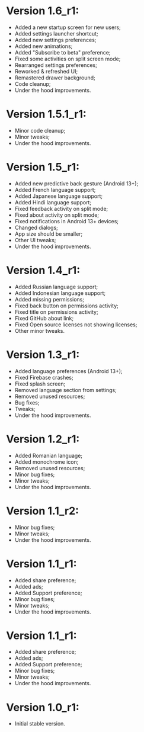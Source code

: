 # Version 1.6_r1:
- Added a new startup screen for new users;
- Added settings launcher shortcut;
- Added new settings preferences;
- Added new animations;
- Added "Subscribe to beta" preference;
- Fixed some activities on split screen mode;
- Rearranged settings preferences;
- Reworked & refreshed UI;
- Remastered drawer background;
- Code cleanup;
- Under the hood improvements.

# Version 1.5.1_r1:
- Minor code cleanup;
- Minor tweaks;
- Under the hood improvements.

# Version 1.5_r1:
- Added new predictive back gesture (Android 13+);
- Added French language support;
- Added Japanese language support;
- Added Hindi language support;
- Fixed feedback activity on split mode;
- Fixed about activity on split mode;
- Fixed notifications in Android 13+ devices;
- Changed dialogs;
- App size should be smaller;
- Other UI tweaks;
- Under the hood improvements.

# Version 1.4_r1:
- Added Russian language support;
- Added Indonesian language support;
- Added missing permissions;
- Fixed back button on permissions activity;
- Fixed title on permissions activity;
- Fixed GitHub about link;
- Fixed Open source licenses not showing licenses;
- Other minor tweaks.

# Version 1.3_r1:
- Added language preferences (Android 13+);
- Fixed Firebase crashes;
- Fixed splash screen;
- Removed language section from settings;
- Removed unused resources;
- Bug fixes;
- Tweaks;
- Under the hood improvements.

# Version 1.2_r1:
- Added Romanian language;
- Added monochrome icon;
- Removed unused resources;
- Minor bug fixes;
- Minor tweaks;
- Under the hood improvements.

# Version 1.1_r2:
- Minor bug fixes;
- Minor tweaks;
- Under the hood improvements.

# Version 1.1_r1:
- Added share preference;
- Added ads;
- Added Support preference;
- Minor bug fixes;
- Minor tweaks;
- Under the hood improvements.

# Version 1.1_r1:
- Added share preference;
- Added ads;
- Added Support preference;
- Minor bug fixes;
- Minor tweaks;
- Under the hood improvements.

# Version 1.0_r1:
- Initial stable version.